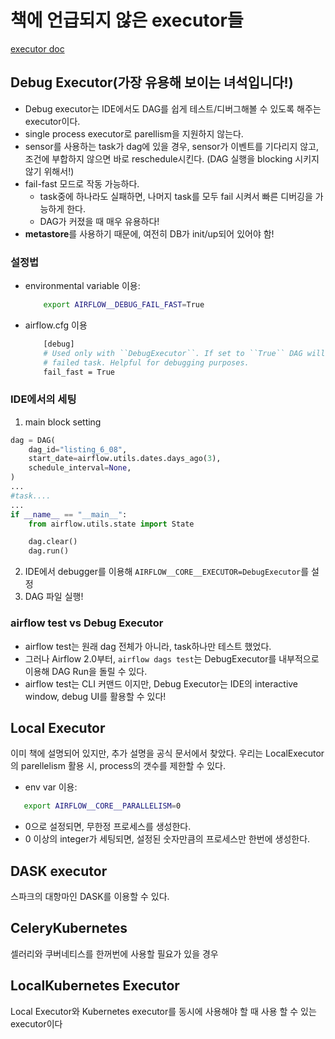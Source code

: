 # 책에 언급되지 않은 executor들
[executor doc](https://airflow.apache.org/docs/apache-airflow/stable/executor/index.html)

## Debug Executor(가장 유용해 보이는 녀석입니다!)
 - Debug executor는 IDE에서도 DAG를 쉽게 테스트/디버그해볼 수 있도록 해주는 executor이다.
 - single process executor로 parellism을 지원하지 않는다.
 - sensor를 사용하는 task가 dag에 있을 경우, sensor가 이벤트를 기다리지 않고, 조건에 부합하지 않으면 바로 reschedule시킨다. (DAG 실행을 blocking 시키지 않기 위해서!)
 - fail-fast 모드로 작동 가능하다.
    - task중에 하나라도 실패하면, 나머지 task를 모두 fail 시켜서 빠른 디버깅을 가능하게 한다.
    - DAG가 커졌을 때 매우 유용하다!
 - **metastore**를 사용하기 때문에, 여전히 DB가 init/up되어 있어야 함!

### 설정법
- environmental variable 이용:
    ```bash
        export AIRFLOW__DEBUG_FAIL_FAST=True
    ```
- airflow.cfg 이용
    ```bash
        [debug]
        # Used only with ``DebugExecutor``. If set to ``True`` DAG will fail with first
        # failed task. Helpful for debugging purposes.
        fail_fast = True
    ```
### IDE에서의 세팅
1. main block setting
```python
dag = DAG(
    dag_id="listing_6_08",
    start_date=airflow.utils.dates.days_ago(3),
    schedule_interval=None,
)
...
#task....
...
if __name__ == "__main__":
    from airflow.utils.state import State

    dag.clear()
    dag.run()
```

2. IDE에서 debugger를 이용해 `AIRFLOW__CORE__EXECUTOR=DebugExecutor`를 설정
3. DAG 파일 실행!

### airflow test vs Debug Executor
 - airflow test는 원래 dag 전체가 아니라, task하나만 테스트 했었다.
 - 그러나 Airflow 2.0부터, `airflow dags test`는 DebugExecutor를 내부적으로 이용해 DAG Run을 돌릴 수 있다.
 - airflow test는 CLI 커맨드 이지만, Debug Executor는 IDE의 interactive window, debug UI를 활용할 수 있다!


## Local Executor
이미 책에 설명되어 있지만, 추가 설명을 공식 문서에서 찾았다. 우리는 LocalExecutor의 parellelism 활용 시, process의 갯수를 제한할 수 있다.
 - env var 이용:
 ```bash
    export AIRFLOW__CORE__PARALLELISM=0
 ```
 - 0으로 설정되면, 무한정 프로세스를 생성한다.
 - 0 이상의 integer가 세팅되면, 설정된 숫자만큼의 프로세스만 한번에 생성한다.


## DASK executor
스파크의 대항마인 DASK를 이용할 수 있다.

## CeleryKubernetes
셀러리와 쿠버네티스를 한꺼번에 사용할 필요가 있을 경우

## LocalKubernetes Executor
Local Executor와 Kubernetes executor를 동시에 사용해야 할 때 사용 할 수 있는 executor이다

